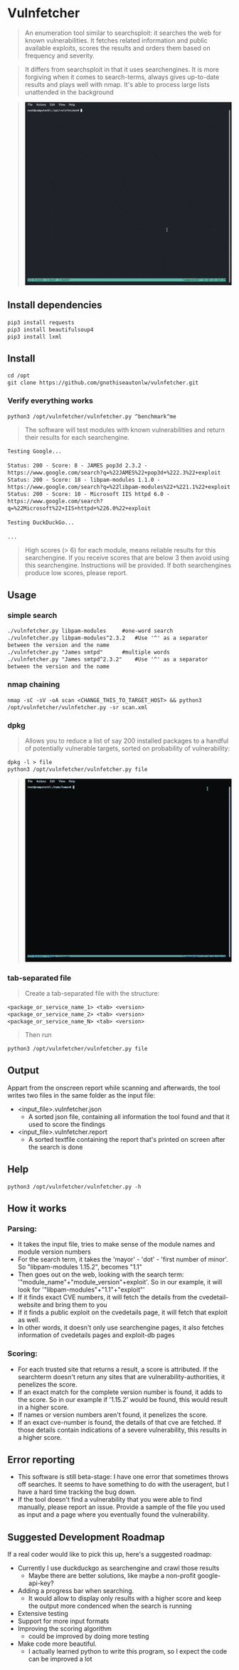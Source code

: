 # Vulnfetcher
> An enumeration tool similar to searchsploit: it searches the web for known vulnerabilities. It fetches related information and public available exploits, scores the results and orders them based on frequency and severity.

> It differs from searchsploit in that it uses searchengines. It is more forgiving when it comes to search-terms, always gives up-to-date results and plays well with nmap. It's able to process large lists unattended in the background

> ![Vulnfetcher Nmap Demo](/demo/vulnfetcher_simple_search_and_nmap_chain.gif)

## Install dependencies
```
pip3 install requests
pip3 install beautifulsoup4
pip3 install lxml
```
## Install
```
cd /opt
git clone https://github.com/gnothiseautonlw/vulnfetcher.git
```
### Verify everything works
```
python3 /opt/vulnfetcher/vulnfetcher.py ^benchmark^me
```
> The software will test modules with known vulnerabilities and return their results for each searchengine.
```
Testing Google...

Status: 200 - Score: 8 - JAMES pop3d 2.3.2 - https://www.google.com/search?q=%22JAMES%22+pop3d+%222.3%22+exploit
Status: 200 - Score: 18 - libpam-modules 1.1.0 - https://www.google.com/search?q=%22libpam-modules%22+%221.1%22+exploit
Status: 200 - Score: 10 - Microsoft IIS httpd 6.0 - https://www.google.com/search?q=%22Microsoft%22+IIS+httpd+%226.0%22+exploit

Testing DuckDuckGo...

...
```
> High scores (> 6) for each module, means reliable results for this searchengine. If you receive scores that are below 3 then avoid using this searchengine. Instructions will be provided. If both searchengines produce low scores, please report.

## Usage
### simple search
```
./vulnfetcher.py libpam-modules  	#one-word search
./vulnfetcher.py libpam-modules^2.3.2  	#Use '^' as a separator between the version and the name
./vulnfetcher.py "James smtpd"		#multiple words
./vulnfetcher.py "James smtpd^2.3.2"	#Use '^' as a separator between the version and the name
```
### nmap chaining
```
nmap -sC -sV -oA scan <CHANGE_THIS_TO_TARGET_HOST> && python3 /opt/vulnfetcher/vulnfetcher.py -sr scan.xml
```
### dpkg
> Allows you to reduce a list of say 200 installed packages to a handful of potentially vulnerable targets, sorted on probability of vulnerability:
```
dpkg -l > file
python3 /opt/vulnfetcher/vulnfetcher.py file
```
> ![Vulnfetcher Dpkg Demo](/demo/vulnfetcher_dpkg_optimized.gif)
### tab-separated file
> Create a tab-separated file with the structure:
```
<package_or_service_name_1> <tab> <version>
<package_or_service_name_2> <tab> <version>
<package_or_service_name_N> <tab> <version>
```
> Then run
```
python3 /opt/vulnfetcher/vulnfetcher.py file
```
## Output
Appart from the onscreen report while scanning and afterwards, the tool writes two files in the same folder as the input file:
* <input_file>.vulnfetcher.json
   * A sorted json file, containing all information the tool found and that it used to score the findings
* <input_file>.vulnfetcher.report
   * A sorted textfile containing the report that's printed on screen after the search is done

## Help
```
python3 /opt/vulnfetcher/vulnfetcher.py -h
```
## How it works
### Parsing:
* It takes the input file, tries to make sense of the module names and module version numbers
* For the search term, it takes the 'mayor' - 'dot' - 'first number of minor'. So "libpam-modules 1.15.2", becomes "1.1"
* Then goes out on the web, looking with the search term: '"module_name"+"module_version"+exploit'. So in our example, it will look for '"libpam-modules"+"1.1"+"exploit"'
* If it finds exact CVE numbers, it will fetch the details from the cvedetail-website and bring them to you
* If it finds a public exploit on the cvedetails page, it will fetch that exploit as well. 
* In other words, it doesn't only use searchengine pages, it also fetches information of cvedetails pages and exploit-db pages

### Scoring:
* For each trusted site that returns a result, a score is attributed. If the searchterm doesn't return any sites that are vulnerability-authorities, it penelizes the score.
* If an exact match for the complete version number is found, it adds to the score. So in our example if '1.15.2' would be found, this would result in a higher score.
* If names or version numbers aren't found, it penelizes the score.
* If an exact cve-number is found, the details of that cve are fetched. If those details contain indications of a severe vulnerability, this results in a higher score.

## Error reporting
* This software is still beta-stage: I have one error that sometimes throws off searches. It seems to have something to do with the useragent, but I have a hard time tracking the bug down. 
* If the tool doesn't find a vulnerability that you were able to find manually, please report an issue. Provide a sample of the file you used as input and a page where you eventually found the vulnerability.

## Suggested Development Roadmap
If a real coder would like to pick this up, here's a suggested roadmap:
* Currently I use duckduckgo as searchengine and crawl those results
   * Maybe there are better solutions, like maybe a non-profit google-api-key?
* Adding a progress bar when searching.
   * It would allow to display only results with a higher score and keep the output more condenced when the search is running
* Extensive testing
* Support for more input formats
* Improving the scoring algorithm 
   * could be improved by doing more testing
* Make code more beautiful.
   * I actually learned python to write this program, so I expect the code can be improved a lot
